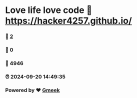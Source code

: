# Love life love code :link: https://hacker4257.github.io/ 
### :page_facing_up: [2](https://hacker4257.github.io//tag.html) 
### :speech_balloon: 0 
### :hibiscus: 4946 
### :alarm_clock: 2024-09-20 14:49:35 
### Powered by :heart: [Gmeek](https://github.com/Meekdai/Gmeek)
